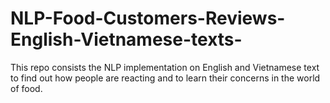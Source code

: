 # NLP-Food-Customers-Reviews-English-Vietnamese-texts-
This repo consists the NLP implementation on English and Vietnamese text to find out how people are reacting and to learn their concerns in the world of food.
